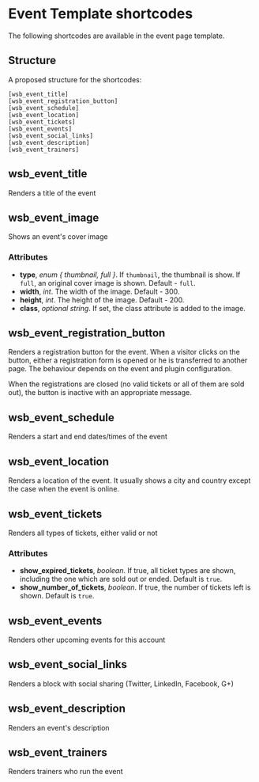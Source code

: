 # Event Template shortcodes

The following shortcodes are available in the event page template.

## Structure
A proposed structure for the shortcodes:

    [wsb_event_title]
    [wsb_event_registration_button]
    [wsb_event_schedule]
    [wsb_event_location]
    [wsb_event_tickets]
    [wsb_event_events]
    [wsb_event_social_links]
    [wsb_event_description]
    [wsb_event_trainers]

## wsb_event_title
Renders a title of the event

## wsb_event_image

Shows an event's cover image

### Attributes
* **type**, *enum { thumbnail, full }*. If `thumbnail`, the thumbnail is show. If `full`, an original cover image is shown. Default - `full`.
* **width**, *int*. The width of the image. Default - 300.
* **height**, *int*. The height of the image. Default - 200. 
* **class**, *optional string*. If set, the class attribute is added to the image.


## wsb_event_registration_button
Renders a registration button for the event. When a visitor clicks on the button,
either a registration form is opened or he is transferred to another page. The behaviour
depends on the event and plugin configuration.

When the registrations are closed (no valid tickets or all of them are sold out),
the button is inactive with an appropriate message.

## wsb_event_schedule
Renders a start and end dates/times of the event

## wsb_event_location
Renders a location of the event. It usually shows a city and country except the case
when the event is online.

## wsb_event_tickets
Renders all types of tickets, either valid or not

### Attributes

* **show_expired_tickets**, *boolean*. If true, all ticket types are shown, including the one which are sold out or ended. Default is `true`.
* **show_number_of_tickets**, *boolean*. If true, the number of tickets left is shown. Default is `true`.

## wsb_event_events
Renders other upcoming events for this account

## wsb_event_social_links
Renders a block with social sharing (Twitter, LinkedIn, Facebook, G+)

## wsb_event_description
Renders an event's description

## wsb_event_trainers
Renders trainers who run the event
